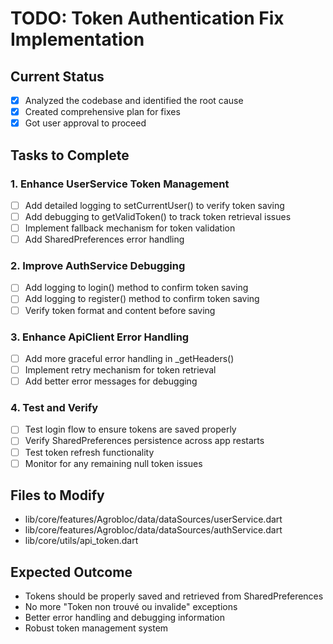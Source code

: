 # TODO: Token Authentication Fix Implementation

## Current Status
- [x] Analyzed the codebase and identified the root cause
- [x] Created comprehensive plan for fixes
- [x] Got user approval to proceed

## Tasks to Complete

### 1. Enhance UserService Token Management
- [ ] Add detailed logging to setCurrentUser() to verify token saving
- [ ] Add debugging to getValidToken() to track token retrieval issues
- [ ] Implement fallback mechanism for token validation
- [ ] Add SharedPreferences error handling

### 2. Improve AuthService Debugging
- [ ] Add logging to login() method to confirm token saving
- [ ] Add logging to register() method to confirm token saving
- [ ] Verify token format and content before saving

### 3. Enhance ApiClient Error Handling
- [ ] Add more graceful error handling in _getHeaders()
- [ ] Implement retry mechanism for token retrieval
- [ ] Add better error messages for debugging

### 4. Test and Verify
- [ ] Test login flow to ensure tokens are saved properly
- [ ] Verify SharedPreferences persistence across app restarts
- [ ] Test token refresh functionality
- [ ] Monitor for any remaining null token issues

## Files to Modify
- lib/core/features/Agrobloc/data/dataSources/userService.dart
- lib/core/features/Agrobloc/data/dataSources/authService.dart
- lib/core/utils/api_token.dart

## Expected Outcome
- Tokens should be properly saved and retrieved from SharedPreferences
- No more "Token non trouvé ou invalide" exceptions
- Better error handling and debugging information
- Robust token management system
